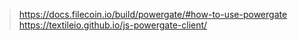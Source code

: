 > https://docs.filecoin.io/build/powergate/#how-to-use-powergate
> https://textileio.github.io/js-powergate-client/
